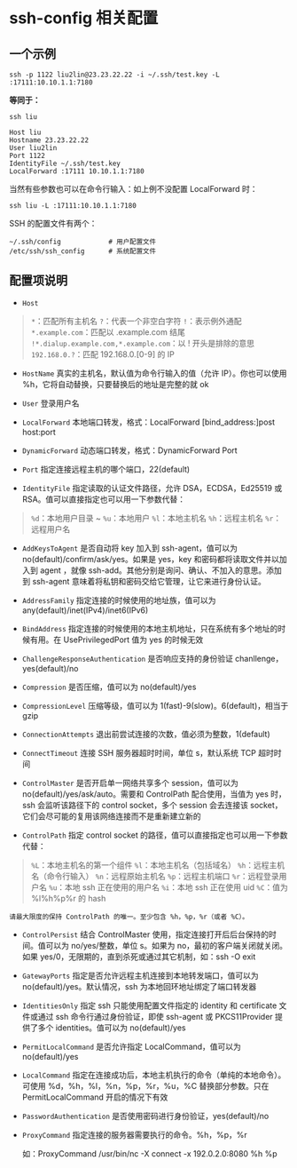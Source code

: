 
# ssh-config 相关配置

## 一个示例

```
ssh -p 1122 liu2lin@23.23.22.22 -i ~/.ssh/test.key -L :17111:10.10.1.1:7180
```

**等同于：**

`ssh liu`

```
Host liu
Hostname 23.23.22.22
User liu2lin
Port 1122
IdentityFile ~/.ssh/test.key
LocalForward :17111 10.10.1.1:7180
```

当然有些参数也可以在命令行输入：如上例不没配置 LocalForward 时：

```
ssh liu -L :17111:10.10.1.1:7180
```

SSH 的配置文件有两个：

```
~/.ssh/config            # 用户配置文件
/etc/ssh/ssh_config      # 系统配置文件
```

## 配置项说明

- `Host`

> `*`：匹配所有主机名
> `?`：代表一个非空白字符
> `!`：表示例外通配
> `*.example.com`：匹配以 .example.com 结尾
> `!*.dialup.example.com,*.example.com`：以 ! 开头是排除的意思
> `192.168.0.?`：匹配 192.168.0.[0-9] 的 IP

- `HostName`
	真实的主机名，默认值为命令行输入的值（允许 IP）。你也可以使用 %h，它将自动替换，只要替换后的地址是完整的就 ok

- `User`
	登录用户名

- `LocalForward`
	本地端口转发，格式：LocalForward [bind_address:]post host:port

- `DynamicForward`
	动态端口转发，格式：DynamicForward Port

- `Port`
	指定连接远程主机的哪个端口，22(default)

- `IdentityFile`
	指定读取的认证文件路径，允许 DSA，ECDSA，Ed25519 或 RSA。值可以直接指定也可以用一下参数代替：

> `%d`：本地用户目录 ~
> `%u`：本地用户
> `%l`：本地主机名
> `%h`：远程主机名
> `%r`：远程用户名

- `AddKeysToAgent`
	是否自动将 key 加入到 ssh-agent，值可以为 no(default)/confirm/ask/yes。如果是 yes，key 和密码都将读取文件并以加入到 agent ，就像 ssh-add。其他分别是询问、确认、不加入的意思。添加到 ssh-agent 意味着将私钥和密码交给它管理，让它来进行身份认证。

- `AddressFamily`
	指定连接的时候使用的地址族，值可以为 any(default)/inet(IPv4)/inet6(IPv6)

- `BindAddress`
	指定连接的时候使用的本地主机地址，只在系统有多个地址的时候有用。在 UsePrivilegedPort 值为 yes 的时候无效

- `ChallengeResponseAuthentication`
	是否响应支持的身份验证 chanllenge，yes(default)/no

- `Compression`
	是否压缩，值可以为 no(default)/yes

- `CompressionLevel`
	压缩等级，值可以为 1(fast)-9(slow)。6(default)，相当于 gzip

- `ConnectionAttempts`
	退出前尝试连接的次数，值必须为整数，1(default)

- `ConnectTimeout`
	连接 SSH 服务器超时时间，单位 s，默认系统 TCP 超时时间

- `ControlMaster`
	是否开启单一网络共享多个 session，值可以为 no(default)/yes/ask/auto。需要和 ControlPath 配合使用，当值为 yes 时，ssh 会监听该路径下的 control socket，多个 session 会去连接该 socket，它们会尽可能的复用该网络连接而不是重新建立新的

- `ControlPath`
	指定 control socket 的路径，值可以直接指定也可以用一下参数代替：

> `%L`：本地主机名的第一个组件
> `%l`：本地主机名（包括域名）
> `%h`：远程主机名（命令行输入）
> `%n`：远程原始主机名
> `%p`：远程主机端口
> `%r`：远程登录用户名
> `%u`：本地 ssh 正在使用的用户名
> `%i`：本地 ssh 正在使用 uid
> `%C`：值为 %l%h%p%r 的 hash
	
	请最大限度的保持 ControlPath 的唯一。至少包含 %h，%p，%r（或者 %C）。

- `ControlPersist`
	结合 ControlMaster 使用，指定连接打开后后台保持的时间。值可以为 no/yes/整数，单位 s。如果为 no，最初的客户端关闭就关闭。如果 yes/0，无限期的，直到杀死或通过其它机制，如：ssh -O exit

- `GatewayPorts`
	指定是否允许远程主机连接到本地转发端口，值可以为 no(default)/yes。默认情况，ssh 为本地回环地址绑定了端口转发器

- `IdentitiesOnly`
	指定 ssh 只能使用配置文件指定的 identity 和 certificate 文件或通过 ssh 命令行通过身份验证，即使 ssh-agent 或 PKCS11Provider 提供了多个 identities。值可以为 no(default)/yes

- `PermitLocalCommand`
	是否允许指定 LocalCommand，值可以为 no(default)/yes

- `LocalCommand`
	指定在连接成功后，本地主机执行的命令（单纯的本地命令）。可使用 %d，%h，%l，%n，%p，%r，%u，%C 替换部分参数。只在 PermitLocalCommand 开启的情况下有效

- `PasswordAuthentication`
	是否使用密码进行身份验证，yes(default)/no

- `ProxyCommand`
	指定连接的服务器需要执行的命令。%h，%p，%r

	如：ProxyCommand /usr/bin/nc -X connect -x 192.0.2.0:8080 %h %p





